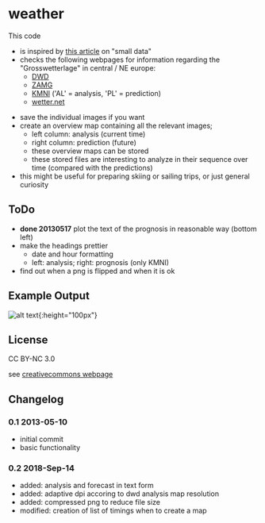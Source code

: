 weather
=======

This code

- is inspired by [this article][1] on "small data"
- checks the following webpages for information regarding the "Grosswetterlage" in central / NE europe:
    - [DWD][2]
    - [ZAMG][3]
    - [KMNI][4] ('AL' = analysis, 'PL' = prediction)
    - [wetter.net][5]
* save the individual images if you want
* create an overview map containing all the relevant images;
    * left column: analysis (current time)
    * right column: prediction (future)
    * these overview maps can be stored
    * these stored files are interesting to analyze in their sequence over time (compared with the predictions)
* this might be useful for preparing skiing or sailing trips, or just general curiosity


## ToDo

* **done 20130517** plot the text of the prognosis in reasonable way (bottom left)
* make the headings prettier 
    * date and hour formatting
    * left: analysis; right: prognosis (only KMNI)
* find out when a png is flipped and when it is ok


## Example Output
![alt text](_grosswetterlage_overview_2018_09_14_21_30_10_RGB_adaptive.png "Example of resulting image"){:height="100px"}

## License
CC BY-NC 3.0

see [creativecommons webpage][6]
## Changelog

### 0.1 2013-05-10

* initial commit
* basic functionality

### 0.2 2018-Sep-14

* added: analysis and forecast in text form
* added: adaptive dpi accoring to dwd analysis map resolution
* added: compressed png to reduce file size
* modified: creation of list of timings when to create a map

[1]: http://m.guardian.co.uk/news/datablog/2013/apr/25/forget-big-data-small-data-revolution
[2]: http://www.dwd.de/bvbw/appmanager/bvbw/dwdwwwDesktop?_nfpb=true&_pageLabel=_dwdwww_spezielle_nutzer_hobbymeteorologen_karten&T19603831211153462939953gsbDocumentPath=Navigation%2FOeffentlichkeit%2FSpezielle__Nutzer%2FHobbymet%2FWetterkarten%2FAnalysekarten%2FAnalysekarten__Boden__Luftdruck__Westeuropa__node.html%3F__nnn%3Dtrue
[3]: http://www.zamg.ac.at/cms/de/wetter/wetterkarte
[4]: http://www.knmi.nl/waarschuwingen_en_verwachtingen/weerkaarten.php
[5]: http://www.wetter.net/kontinent/europa-grosswetterlage.html
[6]: http://creativecommons.org/licenses/by-nc/3.0/